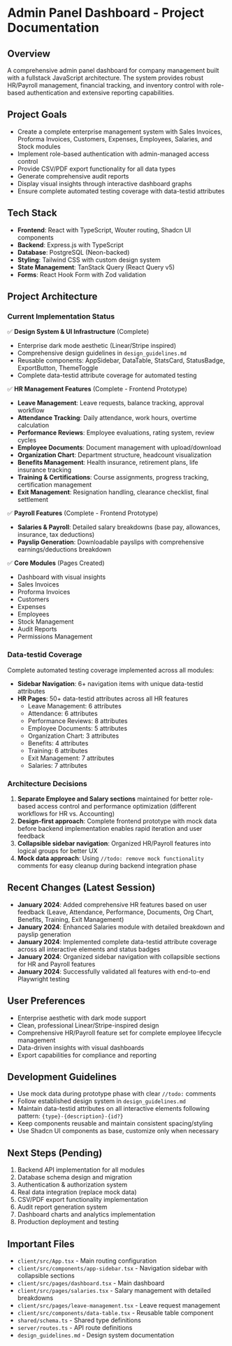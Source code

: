 # Admin Panel Dashboard - Project Documentation

## Overview
A comprehensive admin panel dashboard for company management built with a fullstack JavaScript architecture. The system provides robust HR/Payroll management, financial tracking, and inventory control with role-based authentication and extensive reporting capabilities.

## Project Goals
- Create a complete enterprise management system with Sales Invoices, Proforma Invoices, Customers, Expenses, Employees, Salaries, and Stock modules
- Implement role-based authentication with admin-managed access control
- Provide CSV/PDF export functionality for all data types
- Generate comprehensive audit reports
- Display visual insights through interactive dashboard graphs
- Ensure complete automated testing coverage with data-testid attributes

## Tech Stack
- **Frontend**: React with TypeScript, Wouter routing, Shadcn UI components
- **Backend**: Express.js with TypeScript
- **Database**: PostgreSQL (Neon-backed)
- **Styling**: Tailwind CSS with custom design system
- **State Management**: TanStack Query (React Query v5)
- **Forms**: React Hook Form with Zod validation

## Project Architecture

### Current Implementation Status
✅ **Design System & UI Infrastructure** (Complete)
- Enterprise dark mode aesthetic (Linear/Stripe inspired)
- Comprehensive design guidelines in `design_guidelines.md`
- Reusable components: AppSidebar, DataTable, StatsCard, StatusBadge, ExportButton, ThemeToggle
- Complete data-testid attribute coverage for automated testing

✅ **HR Management Features** (Complete - Frontend Prototype)
- **Leave Management**: Leave requests, balance tracking, approval workflow
- **Attendance Tracking**: Daily attendance, work hours, overtime calculation
- **Performance Reviews**: Employee evaluations, rating system, review cycles
- **Employee Documents**: Document management with upload/download
- **Organization Chart**: Department structure, headcount visualization
- **Benefits Management**: Health insurance, retirement plans, life insurance tracking
- **Training & Certifications**: Course assignments, progress tracking, certification management
- **Exit Management**: Resignation handling, clearance checklist, final settlement

✅ **Payroll Features** (Complete - Frontend Prototype)
- **Salaries & Payroll**: Detailed salary breakdowns (base pay, allowances, insurance, tax deductions)
- **Payslip Generation**: Downloadable payslips with comprehensive earnings/deductions breakdown

✅ **Core Modules** (Pages Created)
- Dashboard with visual insights
- Sales Invoices
- Proforma Invoices
- Customers
- Expenses
- Employees
- Stock Management
- Audit Reports
- Permissions Management

### Data-testid Coverage
Complete automated testing coverage implemented across all modules:
- **Sidebar Navigation**: 6+ navigation items with unique data-testid attributes
- **HR Pages**: 50+ data-testid attributes across all HR features
  - Leave Management: 6 attributes
  - Attendance: 6 attributes  
  - Performance Reviews: 8 attributes
  - Employee Documents: 5 attributes
  - Organization Chart: 3 attributes
  - Benefits: 4 attributes
  - Training: 6 attributes
  - Exit Management: 7 attributes
  - Salaries: 7 attributes

### Architecture Decisions
1. **Separate Employee and Salary sections** maintained for better role-based access control and performance optimization (different workflows for HR vs. Accounting)
2. **Design-first approach**: Complete frontend prototype with mock data before backend implementation enables rapid iteration and user feedback
3. **Collapsible sidebar navigation**: Organized HR/Payroll features into logical groups for better UX
4. **Mock data approach**: Using `//todo: remove mock functionality` comments for easy cleanup during backend integration phase

## Recent Changes (Latest Session)
- **January 2024**: Added comprehensive HR features based on user feedback (Leave, Attendance, Performance, Documents, Org Chart, Benefits, Training, Exit Management)
- **January 2024**: Enhanced Salaries module with detailed breakdown and payslip generation
- **January 2024**: Implemented complete data-testid attribute coverage across all interactive elements and status badges
- **January 2024**: Organized sidebar navigation with collapsible sections for HR and Payroll features
- **January 2024**: Successfully validated all features with end-to-end Playwright testing

## User Preferences
- Enterprise aesthetic with dark mode support
- Clean, professional Linear/Stripe-inspired design
- Comprehensive HR/Payroll feature set for complete employee lifecycle management
- Data-driven insights with visual dashboards
- Export capabilities for compliance and reporting

## Development Guidelines
- Use mock data during prototype phase with clear `//todo:` comments
- Follow established design system in `design_guidelines.md`
- Maintain data-testid attributes on all interactive elements following pattern: `{type}-{description}-{id?}`
- Keep components reusable and maintain consistent spacing/styling
- Use Shadcn UI components as base, customize only when necessary

## Next Steps (Pending)
1. Backend API implementation for all modules
2. Database schema design and migration
3. Authentication & authorization system
4. Real data integration (replace mock data)
5. CSV/PDF export functionality implementation
6. Audit report generation system
7. Dashboard charts and analytics implementation
8. Production deployment and testing

## Important Files
- `client/src/App.tsx` - Main routing configuration
- `client/src/components/app-sidebar.tsx` - Navigation sidebar with collapsible sections
- `client/src/pages/dashboard.tsx` - Main dashboard
- `client/src/pages/salaries.tsx` - Salary management with detailed breakdowns
- `client/src/pages/leave-management.tsx` - Leave request management
- `client/src/components/data-table.tsx` - Reusable table component
- `shared/schema.ts` - Shared type definitions
- `server/routes.ts` - API route definitions
- `design_guidelines.md` - Design system documentation
